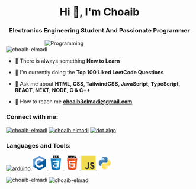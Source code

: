 <h1 align="center">Hi 👋, I'm Choaib</h1>
<h3 align="center">Electronics Engineering Student And Passionate Programmer</h3>
<img align="right" alt="Programming" width="400" src="https://cdn.dribbble.com/users/1162077/screenshots/3848914/programmer.gif">

<p align="left"> <img src="https://komarev.com/ghpvc/?username=choaib-elmadi&label=Profile%20views&color=0e75b6&style=flat" alt="choaib-elmadi" /> </p>

- 🥼 There is always something **New to Learn**

- 📌 I’m currently doing the **Top 100 Liked LeetCode Questions**

- 💬 Ask me about **HTML, CSS, TailwindCSS, JavaScript, TypeScript, REACT, NEXT, NODE, C & C++**

- 📧 How to reach me **choaib3elmadi@gmail.com**

<h3 align="left">Connect with me:</h3>
<p align="left">
<a href="https://linkedin.com/in/choaib-elmadi" target="blank"><img align="center" src="https://raw.githubusercontent.com/rahuldkjain/github-profile-readme-generator/master/src/images/icons/Social/linked-in-alt.svg" alt="choaib-elmadi" height="30" width="40" /></a>
<a href="https://fb.com/choaib.elmadi.94" target="blank"><img align="center" src="https://raw.githubusercontent.com/rahuldkjain/github-profile-readme-generator/master/src/images/icons/Social/facebook.svg" alt="choaib elmadi" height="30" width="40" /></a>
<a href="https://instagram.com/choaib_elmadi" target="blank"><img align="center" src="https://raw.githubusercontent.com/rahuldkjain/github-profile-readme-generator/master/src/images/icons/Social/instagram.svg" alt="dot.algo" height="30" width="40" /></a>
</p>

<h3 align="left">Languages and Tools:</h3>
<p align="left"> <a href="https://www.arduino.cc/" target="_blank" rel="noreferrer"> <img src="https://cdn.worldvectorlogo.com/logos/arduino-1.svg" alt="arduino" width="40" height="40"/> </a> <a href="https://www.cprogramming.com/" target="_blank" rel="noreferrer"> <img src="https://raw.githubusercontent.com/devicons/devicon/master/icons/c/c-original.svg" alt="c" width="40" height="40"/> </a> <a href="https://www.w3schools.com/css/" target="_blank" rel="noreferrer"> <img src="https://raw.githubusercontent.com/devicons/devicon/master/icons/css3/css3-original-wordmark.svg" alt="css3" width="40" height="40"/> </a> </a> <a href="https://www.w3.org/html/" target="_blank" rel="noreferrer"> <img src="https://raw.githubusercontent.com/devicons/devicon/master/icons/html5/html5-original-wordmark.svg" alt="html5" width="40" height="40"/> </a> <a href="https://developer.mozilla.org/en-US/docs/Web/JavaScript" target="_blank" rel="noreferrer"> <img src="https://raw.githubusercontent.com/devicons/devicon/master/icons/javascript/javascript-original.svg" alt="javascript" width="40" height="40"/> </a> <a href="https://www.python.org" target="_blank" rel="noreferrer"> <img src="https://raw.githubusercontent.com/devicons/devicon/master/icons/python/python-original.svg" alt="python" width="40" height="40"/> </a> </p>

<p><img align="left" src="https://github-readme-stats.vercel.app/api/top-langs?username=choaib-elmadi&show_icons=true&locale=en&layout=compact" alt="choaib-elmadi" /></p>

<p>&nbsp;<img align="center" src="https://github-readme-stats.vercel.app/api?username=choaib-elmadi&show_icons=true&locale=en" alt="choaib-elmadi" /></p>
